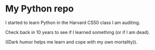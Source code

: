 # My Python repo

I started to learn Python in the Harvard CS50 class I am auditing.

Check back in 10 years to see if I learned something (or if I am dead).

((Dark humor helps me learn and cope with my own mortality)).
